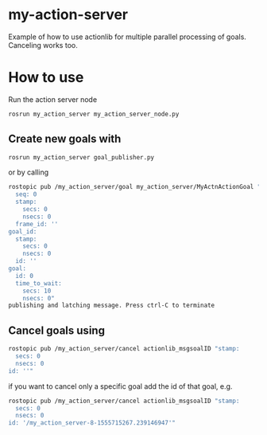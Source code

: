 # my-action-server

Example of how to use actionlib for multiple parallel processing of goals. Canceling works too.

# How to use

Run the action server node

```bash
rosrun my_action_server my_action_server_node.py
```

## Create new goals with 

```bash
rosrun my_action_server goal_publisher.py
```

or by calling 

```bash
rostopic pub /my_action_server/goal my_action_server/MyActnActionGoal "header:
  seq: 0
  stamp:
    secs: 0
    nsecs: 0
  frame_id: ''
goal_id:
  stamp:
    secs: 0
    nsecs: 0
  id: ''
goal:
  id: 0
  time_to_wait:
    secs: 10
    nsecs: 0" 
publishing and latching message. Press ctrl-C to terminate
```

## Cancel goals using

```bash
rostopic pub /my_action_server/cancel actionlib_msgsoalID "stamp:
  secs: 0
  nsecs: 0
id: ''" 
```

if you want to cancel only a specific goal add the id of that goal, e.g.

```bash
rostopic pub /my_action_server/cancel actionlib_msgsoalID "stamp:
  secs: 0
  nsecs: 0
id: '/my_action_server-8-1555715267.239146947'" 
```



